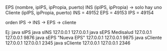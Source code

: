 EPS (nombre, ipIPS, ipPropia, puerto)
INS (ipIPS, ipPropia) -> solo hay uno
Cliente (ipIPS, ipPropia, puerto)
INS = 49152
EPS = 49153
IPS = 49154

orden
IPS -> INS -> EPS -> cliente

Ej:
java sIPS
java sINS 127.0.0.1 127.0.0.1
java sEPS Medisalud 127.0.0.1 127.0.0.1 9876
java sEPS "Nueva EPS" 127.0.0.1 127.0.0.1 9875
java sCliente 127.0.0.1 127.0.0.1 2345
java sCliente 127.0.0.1 127.0.0.1 2346
